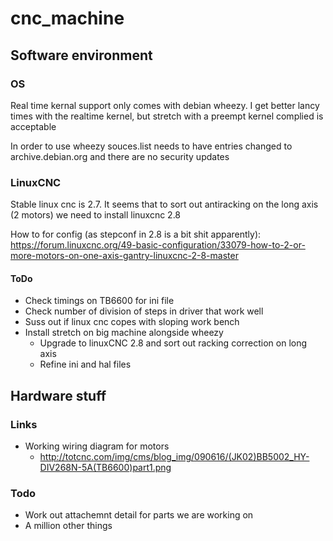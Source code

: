 # cnc_machine

## Software environment
### OS

Real time kernal support only comes with debian wheezy. I get better lancy times with the realtime kernel, but stretch with a preempt kernel complied is acceptable

In order to use wheezy souces.list needs to have entries changed to archive.debian.org and there are no security updates

### LinuxCNC

Stable linux cnc is 2.7. It seems that to sort out antiracking on the long axis (2 motors) we need to install linuxcnc 2.8

How to for config (as stepconf in 2.8 is a bit shit apparently):
https://forum.linuxcnc.org/49-basic-configuration/33079-how-to-2-or-more-motors-on-one-axis-gantry-linuxcnc-2-8-master

#### ToDo
* Check timings on TB6600 for ini file
* Check number of division of steps in driver that work well
* Suss out if linux cnc copes with sloping work bench
* Install stretch on big machine alongside wheezy
  * Upgrade to linuxCNC 2.8 and sort out racking correction on long axis
  * Refine ini and hal files

## Hardware stuff
### Links
* Working wiring diagram for motors
   * http://totcnc.com/img/cms/blog_img/090616/(JK02)BB5002_HY-DIV268N-5A(TB6600)part1.png

### Todo
* Work out attachemnt detail for parts we are working on
* A million other things
